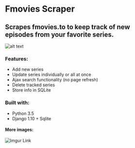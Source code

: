 # Fmovies Scraper
## Scrapes fmovies.to to keep track of new episodes from your favorite series.
![alt text](http://i.imgur.com/Mr8u58Z.png?1 "Main window")

### Features:
  - Add new series
  - Update series individually or all at once
  - Ajax search functionality (no page refresh)
  - Delete tracked series
  - Store info in SQLite

### Built with:
- Python 3.5
- Django 1.10 + Sqlite

#### More images:
  ![Imgur Link](http://imgur.com/a/kMAfE)
